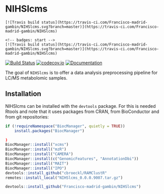 # NIHSlcms

<!-- badges: start -->
    [![Travis build status](https://travis-ci.com/Francisco-madrid-gambin/NIHSlcms.svg?branch=master)](https://travis-ci.com/Francisco-madrid-gambin/NIHSlcms)
<!-- badges: end -->
    <!-- badges: start -->
    [![Travis build status](https://travis-ci.com/Francisco-madrid-gambin/NIHSlcms.svg?branch=master)](https://travis-ci.com/Francisco-madrid-gambin/NIHSlcms)
<!-- badges: end -->
[![Build Status]()](https://github.com/Francisco-madrid-gambin/NIHSlcms/actions/) [![codecov.io](https://codecov.io/github/Francisco-madrid-gambin/NIHSlcms)](https://codecov.io/github/sipss/AlpsNMR) [![Documentation](https://img.shields.io/badge/documentation-pkgdown-informational)](https://sipss.github.io/NIHSlcms/)

The goal of `NIHSlcms` is to offer a data analysis preprocessing pipeline for LC/MS
metabolomic samples.

## Installation

NIHSlcms can be installed with the `devtools` package. For this is needed Rtools and note that it uses packages from CRAN, from BioConductor and from git repositories: 

``` r
if (!requireNamespace("BiocManager", quietly = TRUE))
    install.packages("BiocManager")

)
BiocManager::install("xcms")
BiocManager::install("mzR")
BiocManager::install("CAMERA")
BiocManager::install(c("GenomicFeatures", "AnnotationDbi"))
BiocManager::install("MAIT")
BiocManager::install("IPO")
devtools::install_github("cbroeckl/RAMClustR"
remotes::install_local("NIHSlcms_0.0.0.9007.tar.gz")

devtools::install_github("Francisco-madrid-gambin/NIHSlcms")
```


